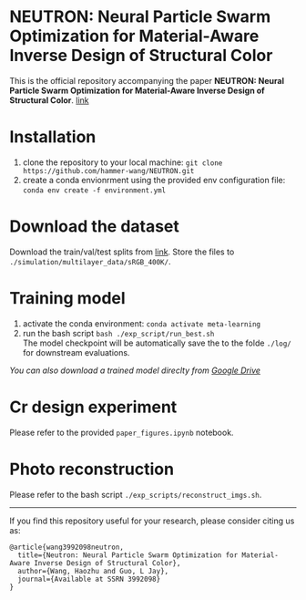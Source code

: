 # NEUTRON: Neural Particle Swarm Optimization for Material-Aware Inverse Design of Structural Color

This is the official repository accompanying the paper __NEUTRON: Neural Particle Swarm Optimization for Material-Aware Inverse Design of Structural Color__. [link](https://papers.ssrn.com/sol3/papers.cfm?abstract_id=3992098)

# Installation
1. clone the repository to your local machine: `git clone https://github.com/hammer-wang/NEUTRON.git`
2. create a conda envionrment using the provided env configuration file: `conda env create -f environment.yml`

# Download the dataset
Download the train/val/test splits from [link](https://data.mendeley.com/datasets/54d84d88p8/draft?a=1d40c31c-0439-4078-99f8-5c666b869ec9). Store the files to `./simulation/multilayer_data/sRGB_400K/`.

# Training model
1. activate the conda environment: `conda activate meta-learning`
2. run the bash script `bash ./exp_script/run_best.sh`  
The model checkpoint will be automatically save the to the folde `./log/` for downstream evaluations.  

_You can also download a trained model direclty from [Google Drive](https://drive.google.com/drive/folders/1K6_SwzUwYHv30VsDnrLnI9iV1veNniY0?usp=sharing)_

# Cr design experiment
Please refer to the provided `paper_figures.ipynb` notebook.

# Photo reconstruction
Please refer to the bash script `./exp_scripts/reconstruct_imgs.sh`. 

____________
If you find this repository useful for your research, please consider citing us as:  

```
@article{wang3992098neutron,
  title={Neutron: Neural Particle Swarm Optimization for Material-Aware Inverse Design of Structural Color},
  author={Wang, Haozhu and Guo, L Jay},
  journal={Available at SSRN 3992098}
}
```
